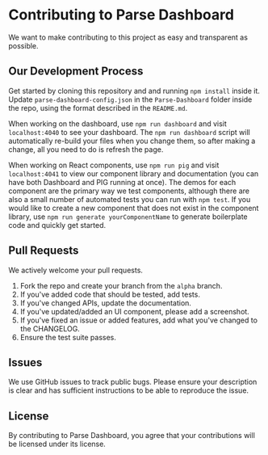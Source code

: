 # Contributing to Parse Dashboard
We want to make contributing to this project as easy and transparent as
possible.

## Our Development Process
Get started by cloning this repository and and running `npm install` inside it. Update `parse-dashboard-config.json` in the `Parse-Dashboard` folder inside the repo, using the format described in the `README.md`.

When working on the dashboard, use `npm run dashboard` and visit `localhost:4040` to see your dashboard. The `npm run dashboard` script will automatically re-build your files when you change them, so after making a change, all you need to do is refresh the page.

When working on React components, use `npm run pig` and visit `localhost:4041` to view our component library and documentation (you can have both Dashboard and PIG running at once). The demos for each component are the primary way we test components, although there are also a small number of automated tests you can run with `npm test`. If you would like to create a new component that does not exist in the component library, use `npm run generate yourComponentName` to generate boilerplate code and quickly get started.

## Pull Requests
We actively welcome your pull requests.

1. Fork the repo and create your branch from the `alpha` branch.
2. If you've added code that should be tested, add tests.
3. If you've changed APIs, update the documentation.
4. If you've updated/added an UI component, please add a screenshot.
5. If you've fixed an issue or added features, add what you've changed to the CHANGELOG.
6. Ensure the test suite passes.

## Issues
We use GitHub issues to track public bugs. Please ensure your description is
clear and has sufficient instructions to be able to reproduce the issue.

## License
By contributing to Parse Dashboard, you agree that your contributions will be licensed
under its license.
